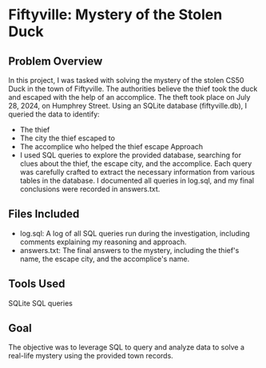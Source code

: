 # Fiftyville: Mystery of the Stolen Duck
## Problem Overview
In this project, I was tasked with solving the mystery of the stolen CS50 Duck in the town of Fiftyville. The authorities believe the thief took the duck and escaped with the help of an accomplice. The theft took place on July 28, 2024, on Humphrey Street. Using an SQLite database (fiftyville.db), I queried the data to identify:

* The thief
* The city the thief escaped to
* The accomplice who helped the thief escape
Approach
* I used SQL queries to explore the provided database, searching for clues about the thief, the escape city, and the accomplice. Each query was carefully crafted to extract the necessary information from various tables in the database. I documented all queries in log.sql, and my final conclusions were recorded in answers.txt.

## Files Included
* log.sql: A log of all SQL queries run during the investigation, including comments explaining my reasoning and approach.
* answers.txt: The final answers to the mystery, including the thief's name, the escape city, and the accomplice's name.
## Tools Used
SQLite
SQL queries
## Goal
The objective was to leverage SQL to query and analyze data to solve a real-life mystery using the provided town records.
